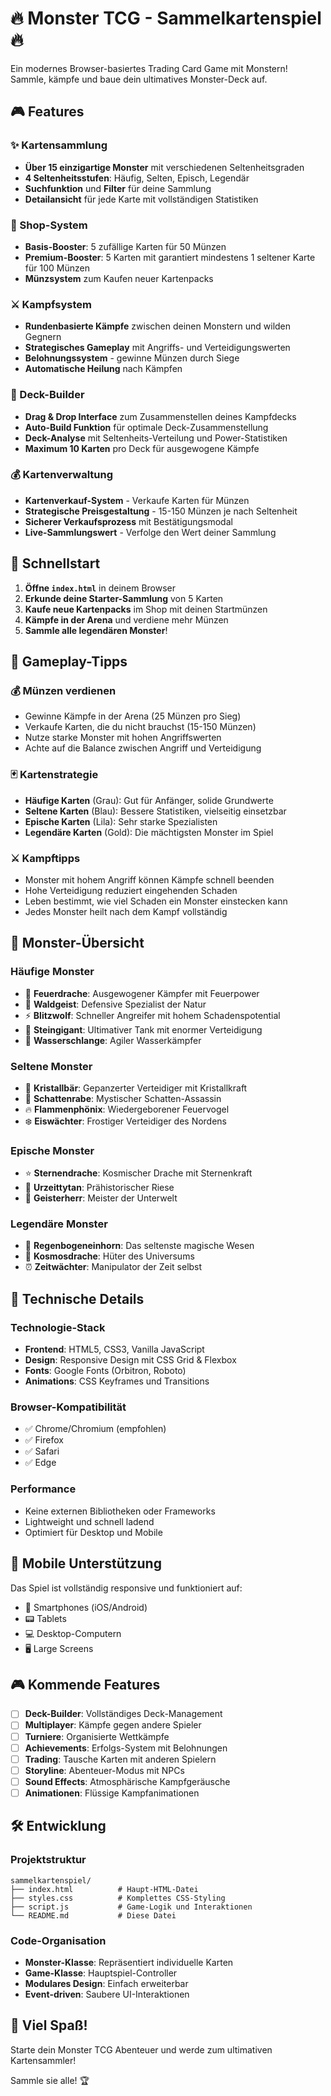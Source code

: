 # 🔥 Monster TCG - Sammelkartenspiel 🔥

Ein modernes Browser-basiertes Trading Card Game mit Monstern! Sammle, kämpfe und baue dein ultimatives Monster-Deck auf.

## 🎮 Features

### ✨ Kartensammlung
- **Über 15 einzigartige Monster** mit verschiedenen Seltenheitsgraden
- **4 Seltenheitsstufen**: Häufig, Selten, Episch, Legendär
- **Suchfunktion** und **Filter** für deine Sammlung
- **Detailansicht** für jede Karte mit vollständigen Statistiken

### 🛒 Shop-System
- **Basis-Booster**: 5 zufällige Karten für 50 Münzen
- **Premium-Booster**: 5 Karten mit garantiert mindestens 1 seltener Karte für 100 Münzen
- **Münzsystem** zum Kaufen neuer Kartenpacks

### ⚔️ Kampfsystem
- **Rundenbasierte Kämpfe** zwischen deinen Monstern und wilden Gegnern
- **Strategisches Gameplay** mit Angriffs- und Verteidigungswerten
- **Belohnungssystem** - gewinne Münzen durch Siege
- **Automatische Heilung** nach Kämpfen

### 🎴 Deck-Builder
- **Drag & Drop Interface** zum Zusammenstellen deines Kampfdecks
- **Auto-Build Funktion** für optimale Deck-Zusammenstellung
- **Deck-Analyse** mit Seltenheits-Verteilung und Power-Statistiken
- **Maximum 10 Karten** pro Deck für ausgewogene Kämpfe

### 💰 Kartenverwaltung
- **Kartenverkauf-System** - Verkaufe Karten für Münzen
- **Strategische Preisgestaltung** - 15-150 Münzen je nach Seltenheit
- **Sicherer Verkaufsprozess** mit Bestätigungsmodal
- **Live-Sammlungswert** - Verfolge den Wert deiner Sammlung

## 🚀 Schnellstart

1. **Öffne `index.html`** in deinem Browser
2. **Erkunde deine Starter-Sammlung** von 5 Karten
3. **Kaufe neue Kartenpacks** im Shop mit deinen Startmünzen
4. **Kämpfe in der Arena** und verdiene mehr Münzen
5. **Sammle alle legendären Monster**!

## 🎯 Gameplay-Tipps

### 💰 Münzen verdienen
- Gewinne Kämpfe in der Arena (25 Münzen pro Sieg)
- Verkaufe Karten, die du nicht brauchst (15-150 Münzen)
- Nutze starke Monster mit hohen Angriffswerten
- Achte auf die Balance zwischen Angriff und Verteidigung

### 🃏 Kartenstrategie
- **Häufige Karten** (Grau): Gut für Anfänger, solide Grundwerte
- **Seltene Karten** (Blau): Bessere Statistiken, vielseitig einsetzbar
- **Epische Karten** (Lila): Sehr starke Spezialisten
- **Legendäre Karten** (Gold): Die mächtigsten Monster im Spiel

### ⚔️ Kampftipps
- Monster mit hohem Angriff können Kämpfe schnell beenden
- Hohe Verteidigung reduziert eingehenden Schaden
- Leben bestimmt, wie viel Schaden ein Monster einstecken kann
- Jedes Monster heilt nach dem Kampf vollständig

## 🎨 Monster-Übersicht

### Häufige Monster
- 🐉 **Feuerdrache**: Ausgewogener Kämpfer mit Feuerpower
- 🌲 **Waldgeist**: Defensive Spezialist der Natur
- ⚡ **Blitzwolf**: Schneller Angreifer mit hohem Schadenspotential
- 🗿 **Steingigant**: Ultimativer Tank mit enormer Verteidigung
- 🌊 **Wasserschlange**: Agiler Wasserkämpfer

### Seltene Monster
- 💎 **Kristallbär**: Gepanzerter Verteidiger mit Kristallkraft
- 🌙 **Schattenrabe**: Mystischer Schatten-Assassin
- 🔥 **Flammenphönix**: Wiedergeborener Feuervogel
- ❄️ **Eiswächter**: Frostiger Verteidiger des Nordens

### Epische Monster
- ⭐ **Sternendrache**: Kosmischer Drache mit Sternenkraft
- 🦕 **Urzeittytan**: Prähistorischer Riese
- 👻 **Geisterherr**: Meister der Unterwelt

### Legendäre Monster
- 🦄 **Regenbogeneinhorn**: Das seltenste magische Wesen
- 🌌 **Kosmosdrache**: Hüter des Universums
- ⏰ **Zeitwächter**: Manipulator der Zeit selbst

## 🔧 Technische Details

### Technologie-Stack
- **Frontend**: HTML5, CSS3, Vanilla JavaScript
- **Design**: Responsive Design mit CSS Grid & Flexbox
- **Fonts**: Google Fonts (Orbitron, Roboto)
- **Animations**: CSS Keyframes und Transitions

### Browser-Kompatibilität
- ✅ Chrome/Chromium (empfohlen)
- ✅ Firefox
- ✅ Safari
- ✅ Edge

### Performance
- Keine externen Bibliotheken oder Frameworks
- Lightweight und schnell ladend
- Optimiert für Desktop und Mobile

## 📱 Mobile Unterstützung

Das Spiel ist vollständig responsive und funktioniert auf:
- 📱 Smartphones (iOS/Android)
- 📟 Tablets
- 💻 Desktop-Computern
- 🖥️ Large Screens

## 🎮 Kommende Features

- [ ] **Deck-Builder**: Vollständiges Deck-Management
- [ ] **Multiplayer**: Kämpfe gegen andere Spieler
- [ ] **Turniere**: Organisierte Wettkämpfe
- [ ] **Achievements**: Erfolgs-System mit Belohnungen
- [ ] **Trading**: Tausche Karten mit anderen Spielern
- [ ] **Storyline**: Abenteuer-Modus mit NPCs
- [ ] **Sound Effects**: Atmosphärische Kampfgeräusche
- [ ] **Animationen**: Flüssige Kampfanimationen

## 🛠️ Entwicklung

### Projektstruktur
```
sammelkartenspiel/
├── index.html          # Haupt-HTML-Datei
├── styles.css          # Komplettes CSS-Styling
├── script.js           # Game-Logik und Interaktionen
└── README.md           # Diese Datei
```

### Code-Organisation
- **Monster-Klasse**: Repräsentiert individuelle Karten
- **Game-Klasse**: Hauptspiel-Controller
- **Modulares Design**: Einfach erweiterbar
- **Event-driven**: Saubere UI-Interaktionen

## 🎉 Viel Spaß!

Starte dein Monster TCG Abenteuer und werde zum ultimativen Kartensammler! 

Sammle sie alle! 🏆
